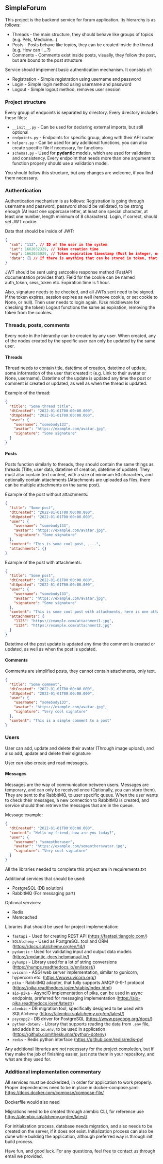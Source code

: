 ## SimpleForum
This project is the backend service for forum application. Its hierarchy is as follows:
- Threads - the main structure, they should behave like groups of topics (e.g. Pets, Medicine...)
- Posts - Posts behave like topics, they can be created inside the thread (e.g. How can I ...?)
- Comments - Comments exist inside posts, visually, they follow the post, but are bound to the post structure

Service should implement basic authentication mechanism. It consists of:
- Registration - Simple registration using username and password
- Login - Simple login method using username and password
- Logout - Simple logout method, removes user session


### Project structure
Every group of endpoints is separated by directory. Every directory includes these files:
- `__init__.py` - Can be used for declaring external imports, but still optional
- `endpoints.py` - Endpoints for specific group, along with their API router
- `helpers.py` - Can be used for any additional functions, you can also create specific file if necessary, for functions
- `schemas.py` - Used for **pydantic** models, which are used for validation and consistency. Every endpoint that needs 
more than one argument to function properly should use a validation model.

You should follow this structure, but any changes are welcome, if you find them necessary.


### Authentication

Authentication mechanism is as follows:
Registration is going through username and password, password should be validated, to be strong enough (At least one uppercase letter, at least one special character, at least one number, length minimum of 8 characters).
Login, if correct, should set JWT cookie. 

Data that should be inside of JWT:

```json lines
{
  "sub": "112", // ID of the user in the system
  "iat": 1662032329, // Token creation time
  "exp": 1662035929, // Token expiration timestamp (Must be integer, use jwt datetime_to_int)
  "data": {} // If there is anything that can be stored in token, that can be used to implement some endpoints
}
```

JWT should be sent using setcookie response method (FastAPI documentation provides that). Field for the cookie can be named auth_token, sess_token etc.
Expiration time is 1 hour.

Also, signature needs to be checked, and all JWTs sent need to be signed. If the token expires, session expires as well (remove cookie, or set cookie to None, or null). Then user needs to login again. (Use middleware for checking the token)
Logout functions the same as expiration, removing the token from the cookies.


### Threads, posts, comments
Every node in the hierarchy can be created by any user. When created, any of the nodes created by the specific user can only be updated by the same user. 

#### Threads

Thread needs to contain title, datetime of creation, datetime of update, some information of the user that created it (e.g. Link to their avatar or None, username). 
Datetime of the update is updated any time the post or comment is created or updated, as well as when the thread is updated.

Example of the thread:
```json
{
  "title": "Some thread title",
  "dtCreated": "2022-01-01T00:00:00.000",
  "dtUpdated": "2022-01-01T00:00:00.000",
  "user": {
    "username": "somebody133",
    "avatar": "https://example.com/avatar.jpg",
    "signature": "Some signature"
  }
}
```
#### Posts

Posts function similarly to threads, they should contain the same things as threads (Title, user data, datetime of creation, datetime of update).
They must also contain text content, with a size of minimum 50 characters, and optionally contain attachments (Attachments are uploaded as files, there can be multiple attachments on the same post).

Example of the post without attachments:

```json
{
  "title": "Some post",
  "dtCreated": "2022-01-01T00:00:00.000",
  "dtUpdated": "2022-01-01T00:00:00.000",
  "user": {
    "username": "somebody133",
    "avatar": "https://example.com/avatar.jpg",
    "signature": "Some signature"
  },
  "content": "This is some cool post, ....",
  "attachments": {}
}
```

Example of the post with attachments:

```json
{
  "title": "Some post",
  "dtCreated": "2022-01-01T00:00:00.000",
  "dtUpdated": "2022-01-01T00:00:00.000",
  "user": {
    "username": "somebody133",
    "avatar": "https://example.com/avatar.jpg",
    "signature": "Some signature"
  },
  "content": "This is some cool post with attachments, here is one attachment: ~[1123~], and there is also another one ~[1124~]",
  "attachments": {
    "1123": "https://example.com/attachment1.jpg",
    "1124": "https://example.com/attachment2.jpg"
  }
}
```

Datetime of the post update is updated any time the comment is created or updated, as well as when the post is updated.

#### Comments

Comments are simplified posts, they cannot contain attachments, only text.
```json
{
  "title": "Some comment",
  "dtCreated": "2022-01-01T00:00:00.000",
  "dtUpdated": "2022-01-01T00:00:00.000",
  "user": {
    "username": "somebody133",
    "avatar": "https://example.com/avatar.jpg",
    "signature": "Very cool signature"
  },
  "content": "This is a simple comment to a post"
}
```

### Users
User can add, update and delete their avatar (Through image upload), and also add, update and delete their signature

User can also create and read messages.

#### Messages

Messages are the way of communication between users. Messages are temporary, and can only be received once (Optionally, you can store them). They are sent to the RabbitMQ, to user specific queue.
When the user wants to check their messages, a new connection to RabbitMQ is created, and service should then retrieve the messages that are in the queue.

Message example:
```json
{
  "dtCreated": "2022-01-01T00:00:00.000",
  "content": "Hello my friend, how are you today?",
  "user": {
    "username": "someotheruser",
    "avatar": "https://example.com/someotheravatar.jpg",
    "signature": "Very cool signature"
  }
}
```

All the libraries needed to complete this project are in requirements.txt

Additional services that should be used:
- PostgreSQL (DB solution)
- RabbitMQ (For messaging part)

Optional services:
- Redis
- Memcached

Libraries that should be used for project implementation:
- `fastapi` - Used for creating REST API (https://fastapi.tiangolo.com/)
- `SQLAlchemy` - Used as PostgreSQL tool and ORM (https://docs.sqlalchemy.org/en/14/)
- `pydantic` - Used for validating input and output data models (https://pydantic-docs.helpmanual.io/)
- `pyhumps` - Library used for a lot of string conversions (https://humps.readthedocs.io/en/latest/)
- `uvicorn` - ASGI web server implementation, similar to gunicorn, hypercorn etc. (https://www.uvicorn.org/)
- `pika` - RabbitMQ adapter, that fully supports AMQP 0-9-1 protocol (https://pika.readthedocs.io/en/stable/index.html)
- `aio-pika` - AsyncIO implementation of pika, can be used in async endpoints, preferred for messaging implementation (https://aio-pika.readthedocs.io/en/latest/)
- `alembic` - DB migration tool, specifically designed to be used with SQLAlchemy (https://alembic.sqlalchemy.org/en/latest/)
- `psycopg2` - DB driver for PostgreSQL (https://www.psycopg.org/docs/)
- `python-dotenv` - Library that supports reading the data from `.env` file, and adds it to `os.env`, to be used in application (https://github.com/theskumar/python-dotenv)
- `redis` - Redis python interface (https://github.com/redis/redis-py)

Any additional libraries are not necessary for the project completion, but if they make the job of finishing easier, just note them in your repository, and what are they used for.

### Additional implementation commentary
All services must be dockerized, in order for application to work properly. Proper dependencies need to be in place 
in docker-compose.yaml. https://docs.docker.com/compose/compose-file/

Dockerfile would also need

Migrations need to be created through alembic CLI, for reference use https://alembic.sqlalchemy.org/en/latest/

For initialization process, database needs migration, and also needs to be created on the server, if it does not exist.
Initialization process can also be done while building the application, although preferred way is through init build process.



Have fun, and good luck. For any questions, feel free to contact us through email we provided.
